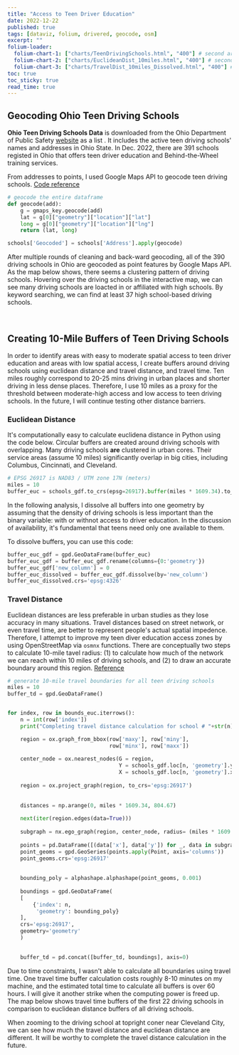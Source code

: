 ```yaml
---
title: "Access to Teen Driver Education"
date: 2022-12-22
published: true
tags: [dataviz, folium, drivered, geocode, osm]
excerpt: ""
folium-loader:
  folium-chart-1: ["charts/TeenDrivingSchools.html", "400"] # second argument is the height
  folium-chart-2: ["charts/EuclideanDist_10miles.html", "400"] # second argument is the height
  folium-chart-3: ["charts/TravelDist_10miles_Dissolved.html", "400"] # second argument is the height
toc: true
toc_sticky: true
read_time: true
---
```


## Geocoding Ohio Teen Driving Schools

**Ohio Teen Driving Schools Data** is downloaded from the Ohio Department of Public Safety [website](https://apps.dps.ohio.gov/DETS/public/schools) as a list . It includes the active teen driving schools' names and addresses in Ohio State. In Dec. 2022, there are 391 schools registed in Ohio that offers teen driver education and Behind-the-Wheel training services.

From addresses to points, I used Google Maps API to geocode teen driving schools. [Code reference](https://www.natasshaselvaraj.com/a-step-by-step-guide-on-geocoding-in-python/)


```python
# geocode the entire dataframe
def geocode(add):
    g = gmaps_key.geocode(add)
    lat = g[0]["geometry"]["location"]["lat"]
    long = g[0]["geometry"]["location"]["lng"]
    return (lat, long)

schools['Geocoded'] = schools['Address'].apply(geocode)
```

After multiple rounds of cleaning and back-ward geocoding, all of the 390 driving schools in Ohio are geocoded as point features by Google Maps API. As the map below shows, there seems a clustering pattern of driving schools. Hovering over the driving schools in the interactive map, we can see many driving schools are loacted in or affiliated with high schools. By keyword searching, we can find at least 37 high school-based driving schools.

<div id="folium-chart-1"></div>

<br/>

## Creating 10-Mile Buffers of Teen Driving Schools

In order to identify areas with easy to moderate spatial access to teen driver education and areas with low spatial access, I create buffers around driving schools using euclidean distance and travel distance, and travel time. Ten miles roughly correspond to 20-25 mins driving in urban places and shorter driving in less dense places. Therefore, I use 10 miles as a proxy for the threshold between moderate-high access and low access to teen driving schools. In the future, I will continue testing other distance barriers.

### Euclidean Distance
It's computationally easy to calculate euclidena distance in Python using the code below. Circular buffers are created around driving schools with overlapping. Many driving schools **are** clustered in urban cores. Their service areas (assume 10 miles) significantly overlap in big cities, including Columbus, Cincinnati, and Cleveland.

```python
# EPSG 26917 is NAD83 / UTM zone 17N (meters)
miles = 10
buffer_euc = schools_gdf.to_crs(epsg=26917).buffer(miles * 1609.34).to_crs(epsg=4326)
```

<div id="folium-chart-2"></div>

In the following analysis, I dissolve all buffers into one geometry by assuming that the density of driving schools is less important than the binary variable: with or withnot access to driver education. In the discussion of availability, it's fundamental that teens need only one available to them.

To dissolve buffers, you can use this code:

```python
buffer_euc_gdf = gpd.GeoDataFrame(buffer_euc)
buffer_euc_gdf = buffer_euc_gdf.rename(columns={0:'geometry'})
buffer_euc_gdf['new_column'] = 0
buffer_euc_dissolved = buffer_euc_gdf.dissolve(by='new_column')
buffer_euc_dissolved.crs='epsg:4326'
```

### Travel Distance

Euclidean distances are less preferable in urban studies as they lose accuracy in many situations. Travel distances based on street network, or even travel time, are better to represent people's actual spatial impedence. Therefore, I attempt to improve my teen diver education access zones by using OpenStreetMap via `osmnx` functions. There are conceptually two steps to calculate 10-mile tavel radius: (1) to calculate how much of the network we can reach within 10 miles of driving schools, and (2) to draw an accurate boundary around this region. [Reference](https://pythoncharmers.com/blog/travel-distance-python-with-geopandas-folium-alphashape-osmnx-buffer.html)

```python
# generate 10-mile travel boundaries for all teen driving schools
miles = 10
buffer_td = gpd.GeoDataFrame()


for index, row in bounds_euc.iterrows():
    n = int(row['index'])
    print("Completing travel distance calculation for school # "+str(n))

    region = ox.graph_from_bbox(row['maxy'], row['miny'], 
                                row['minx'], row['maxx'])
    
    center_node = ox.nearest_nodes(G = region, 
                                   Y = schools_gdf.loc[n, 'geometry'].y, 
                                   X = schools_gdf.loc[n, 'geometry'].x)
    
    region = ox.project_graph(region, to_crs='epsg:26917')
    
    
    distances = np.arange(0, miles * 1609.34, 804.67)
    
    next(iter(region.edges(data=True)))
    
    subgraph = nx.ego_graph(region, center_node, radius= (miles * 1609.34), distance='length')
    
    points = pd.DataFrame([(data['x'], data['y']) for _, data in subgraph.nodes(data=True)], columns=['x', 'y'])
    point_geoms = gpd.GeoSeries(points.apply(Point, axis='columns'))
    point_geoms.crs='epsg:26917'
    
    
    bounding_poly = alphashape.alphashape(point_geoms, 0.001)
    
    boundings = gpd.GeoDataFrame(
    [
        {'index': n, 
         'geometry': bounding_poly}
    ],
    crs='epsg:26917',
    geometry='geometry'
    )

    
    buffer_td = pd.concat([buffer_td, boundings], axis=0)
```
Due to time constraints, I wasn't able to calculate all boundaries using travel time. One travel time buffer calculation costs roughly 8-10 minutes on my machine, and the estimated total time to calculate all buffers is over 60 hours. I will give it another strike when the computing power is freed up. The map below shows travel time buffers of the first 22 driving schools in comparison to euclidean distance buffers of all driving schools.

When zooming to the driving school at topright coner near Cleveland City, we can see how much the travel distance and euclidean distance are different. It will be worthy to complete the travel distance calculation in the future.

<div id="folium-chart-3"></div>



